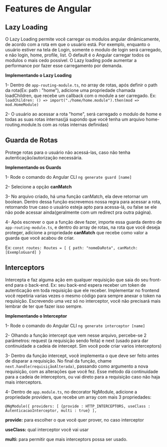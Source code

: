 # Features de Angular

## Lazy Loading

O Lazy Loading permite você carregar os modulos angular dinâmicamente, de acordo com a rota em que o usuário está. Por exemplo, enquanto o usuário estiver na tela de Login, somente o modulo de login será carregado, e não login, home, profile, list. O default é o Angular carregar todos os modulos o mais cedo possível. O Lazy loading pode aumentar a performance por fazer esse carregamento por demanda.

**Implementando o Lazy Loading**

1- Dentro de ``app-routing-module.ts``, no array de rotas, após definir o path da rota(Ex: path : "home"), adicione uma propriedade chamada loadChildren, que recebe um callback com o module a ser carregado. Ex: `` loadChildren: () => import("./home/home.module").then(mod => mod.HomeModule) ``

2- O usuário ao acessar a rota "home", será carregado o modulo de home e todas as suas rotas internas(já supondo que você tenha um arquivo home-routing.module.ts com as rotas internas definidas)

## Guarda de Rotas

Protege rotas para o usuário não acessá-las, caso não tenha autenticação/autorização necessária.

**Implementando os Guards**

1- Rode o comando do Angular CLI `` ng generate guard [name] ``

2- Selecione a opção **canMatch**

3- No arquivo criado, há uma função canMatch, ela deve retornar um boolean. Dentro dessa função escrevemos nossa regra para acessar a rota, retornando true caso o usuário esteja apto para acessa-lá, ou false se ele não pode acessar ainda(geralmente com um redirect pra outra página).

4- Após escrever o que a função deve fazer, importe essa guarda dentro de `` app-routing-module.ts ``, e dentro do array de rotas, na rota que você deseja proteger, adicione a propriedade **canMatch** que recebe como valor a guarda que você acabou de criar. 

Ex: 
``
const routes: Routes = [
  {
    path: "nomeDaRota",
    canMatch: [ExemploGuard]
  }
``

## Interceptors

Intercepta e faz alguma ação em qualquer requisição que saia do seu front-end para o back-end. Ex: seu back-end espera receber um token de autenticação em toda requisição que ele receber. Implementar no frontend você repetiria varias vezes o mesmo código para sempre anexar o token na requisição. Escrevendo uma vez só no interceptor, você não precisará mais lembrar de ter que fazer isso sempre.

**Implementando o Interceptor**

1- Rode o comando do Angular CLI `` ng generate interceptor [name] ``

2- Olhando a função intercept que vem nesse arquivo, percebe-se 2 parâmetros: request (a requisição sendo feita) e next (usado para dar continuidade a cadeia de intercept. Sim você pode criar varios interceptors)

3- Dentro da função intercept, você implementa o que deve ser feito antes de disparar a requisição. No final da função, chame `` next.handle(requisiçãoAlterada) ``, passando como argumento a nova requisição, com as alterações que você fez. Esse método dá continuidade para a cadeia de interceptors, ou vai direto para a requisição caso não haja mais interceptors.

4- Dentro de ``app.module.ts``, no decorator NgModule, adicione a propriedade providers, que recebe um array com mais 3 propriedades:

``@NgModule({
  providers: [
    {provide : HTTP_INTERCEPTORS, useClass : AutenticacaoInterceptor, multi : true}
  ],``
  
  **provide:** para escolher o que você quer prover, no caso interceptor
  
  **useClass:** qual interceptor você vai usar
  
  **multi:** para permitir que mais interceptors possa ser usado.
  

